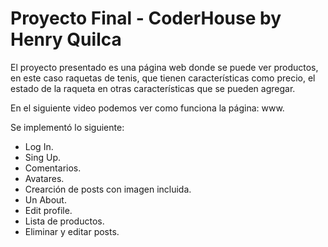 # **Proyecto Final - CoderHouse by Henry Quilca**
El proyecto presentado es una página web donde se puede ver productos, en este caso raquetas de tenis, que tienen características como precio, el estado de la raqueta en otras características que se pueden agregar.

En el siguiente video podemos ver como funciona la página: www.

Se implementó lo siguiente:
- Log In.
- Sing Up.
- Comentarios.
- Avatares.
- Crearción de posts con imagen incluida.
- Un About.
- Edit profile.
- Lista de productos.
- Eliminar y editar posts.